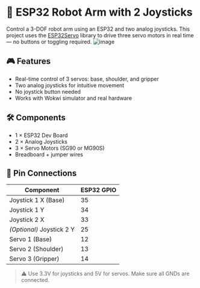 # 🤖 ESP32 Robot Arm with 2 Joysticks

Control a 3-DOF robot arm using an ESP32 and two analog joysticks. This project uses the [ESP32Servo](https://github.com/jkb-git/ESP32Servo) library to drive three servo motors in real time — no buttons or toggling required.
![image](https://github.com/user-attachments/assets/d585f93e-07d9-4688-a62b-cd53569cfa39)

## 🎮 Features

- Real-time control of 3 servos: base, shoulder, and gripper
- Two analog joysticks for intuitive movement
- No joystick button needed
- Works with Wokwi simulator and real hardware

## 🛠️ Components

- 1 × ESP32 Dev Board  
- 2 × Analog Joysticks  
- 3 × Servo Motors (SG90 or MG90S)  
- Breadboard + jumper wires

## 🔌 Pin Connections

| Component             | ESP32 GPIO |
|----------------------|-------------|
| Joystick 1 X (Base)  | 35          |
| Joystick 1 Y         | 34          |
| Joystick 2 X         | 33          |
| *(Optional)* Joystick 2 Y | 25    |
| Servo 1 (Base)       | 12          |
| Servo 2 (Shoulder)   | 13          |
| Servo 3 (Gripper)    | 14          |

> ⚠️ Use 3.3V for joysticks and 5V for servos. Make sure all GNDs are connected.
